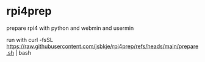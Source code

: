 # rpi4prep
prepare rpi4 with python and webmin and usermin

run with
curl -fsSL https://raw.githubusercontent.com/jsbkje/rpi4prep/refs/heads/main/prepare.sh | bash
